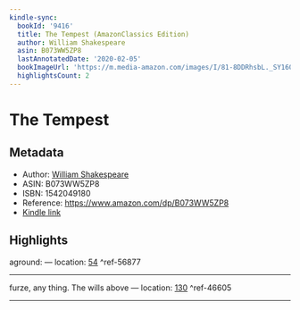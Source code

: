 ```yaml
---
kindle-sync:
  bookId: '9416'
  title: The Tempest (AmazonClassics Edition)
  author: William Shakespeare
  asin: B073WW5ZP8
  lastAnnotatedDate: '2020-02-05'
  bookImageUrl: 'https://m.media-amazon.com/images/I/81-8DDRhsbL._SY160.jpg'
  highlightsCount: 2
---
```

# The Tempest
## Metadata
* Author: [William Shakespeare](https://www.amazon.comundefined)
* ASIN: B073WW5ZP8
* ISBN: 1542049180
* Reference: https://www.amazon.com/dp/B073WW5ZP8
* [Kindle link](kindle://book?action=open&asin=B073WW5ZP8)

## Highlights
aground: — location: [54](kindle://book?action=open&asin=B073WW5ZP8&location=54) ^ref-56877

---
furze, any thing. The wills above — location: [130](kindle://book?action=open&asin=B073WW5ZP8&location=130) ^ref-46605

---

